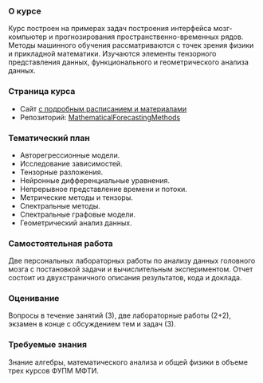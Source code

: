 ### О курсе
Курс построен на примерах задач построения интерфейса мозг-компьютер и прогнозирования пространственно-временных рядов. Методы машинного обучения рассматриваются с точек зрения физики и прикладной математики. Изучаются элементы тензорного представления данных, функционального и геометрического анализа данных.

### Страница курса

- Сайт [с подробным расписанием и материалами](https://m1p.org/mf)
- Репозиторий: [MathematicalForecastingMethods](https://github.com/intsystems/MathematicalForecastingMethods)

### Тематический план
* Авторегрессионные модели.
* Исследование зависимостей.
* Тензорные разложения.
* Нейронные дифференциальные уравнения.
* Непрерывное представление времени и потоки.
* Метрические методы и тензоры.
* Спектральные методы.
* Спектральные графовые модели.
* Геометрический анализ данных.

### Самостоятельная работа
Две персональных лабораторных работы по анализу данных головного мозга с постановкой задачи и вычислительным экспериментом. Отчет состоит из двухстраничного описания результатов, кода и доклада.

### Оценивание 
Вопросы в течение занятий (3), две лабораторные работы (2+2), экзамен в конце с обсуждением тем и задач (3).

### Требуемые знания
Знание алгебры, математического анализа и общей физики в объеме трех курсов ФУПМ МФТИ.
